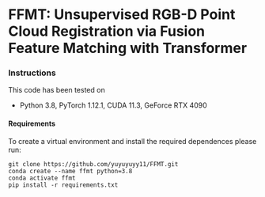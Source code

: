 # FFMT: Unsupervised RGB-D Point Cloud Registration via Fusion Feature Matching with Transformer

### Instructions
This code has been tested on 
- Python 3.8, PyTorch 1.12.1, CUDA 11.3, GeForce RTX 4090

#### Requirements
To create a virtual environment and install the required dependences please run:
```shell
git clone https://github.com/yuyuyuyy11/FFMT.git
conda create --name ffmt python=3.8
conda activate ffmt
pip install -r requirements.txt
```
